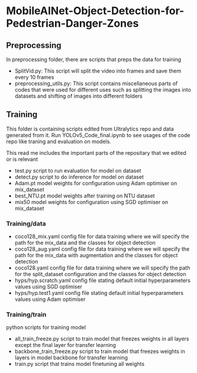 # MobileAINet-Object-Detection-for-Pedestrian-Danger-Zones

## Preprocessing
In preprocessing folder, there are scripts that preps the data for training

- SplitVid.py:
This script will split the video into frames and save them every 10 frames
- preprocessing_utils.py:
This script contains miscellaneous parts of codes that were used for different uses such as splitting the images into datasets and shifting of images into different folders

## Training
This folder is containing scripts edited from Ultralytics repo and data generated from it. Run YOLOv5_Code_final.ipynb to see usages of the code repo like traning and evaluation on models.

This read me includes the important parts of the repositary that we edited or is relevant

- test.py
script to run evaluation for model on dataset
- detect.py
script to do inference for model on dataset
- Adam.pt 
model weights for configuration using Adam optimiser on mix_dataset
- best_NTU.pt
model weights after training on NTU dataset
- mix50
model weights for configuration using SGD optimiser on mix_dataset

### Training/data
- coco128_mix.yaml
config file for data training where we will specify the path for the mix_data and the classes for object detection
- coco128_aug.yaml
config file for data training where we will specify the path for the mix_data with augmentation and the classes for object detection
- coco128.yaml
config file for data training where we will specify the path for the split_dataset configuration and the classes for object detection
- hyps/hyp.scratch.yaml
config file stating default initial hyperparameters values using SGD optimiser
- hyps/hyp.test1.yaml
config file stating default initial hyperparameters values using Adam optimiser

### Training/train
python scripts for training model
- all_train_freeze.py
script to train model that freezes weights in all layers except the final layer for transfer learning
- backbone_train_freeze.py
script to train model that freezes weights in layers in model backbone for transfer learning
- train.py
script that trains model finetuning all weights

